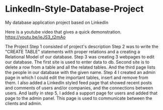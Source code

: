 # LinkedIn-Style-Database-Project
My database application project based on LinkedIn

Here is a youtube video that gives a quick demonstration.
https://youtu.be/ieJS3_t2mAo

The Project Step 1 consisted of project's description
Step 2 was to write the "CREATE TABLE" statements with proper relations and a creating a Relational Model of our database.
Step 3 was creating 3 webpages to edit our database. The first site is used to enter data to db. Second site is to delete a row from a table and all the related tables. And the third page lists the people in our database with the given name.
Step 4 I created an admin page in which I could edit the important tables, insert and remove from them. I also added a LinkedIn styled feed page that showed recent posts and comments of users and/or companies, and the connections between users.
And lastly in step 5, I added a support page for users and added that page to the admin panel. This page is used to communicate between the clients and admin.

